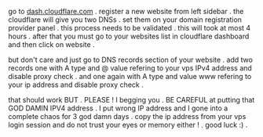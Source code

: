 go to [dash.cloudflare.com](https://dash.cloudflare.com) . register a new website from left sidebar . the cloudflare will give you two DNSs . set them on your domain registration provider panel . this process needs to be validated . this will took at most 4 hours . after that you must go to your websites list in cloudflare dashboard and then click on website .

but don't care and just go to DNS records section of your website . add two records one with A type and @ value refering to your vps IPv4 address and disable proxy check . and one again with A type and value www refering to your ip address and disable proxy check .

that should work BUT . PLEASE ! I begging you . BE CAREFUL at putting that GOD DAMIN IPV4 address . I put wrong IP address and I gone into a complete chaos for 3 god damn days . copy the ip address from your vps login session and do not trust your eyes or memory either ! . good luck :) .